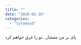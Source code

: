 ```yaml
---
title: ""
date: "2020-01-10"
categories: 
  - "tytomood"
---
```


پای بر من مفشار...تو را غرق خواهم کرد
